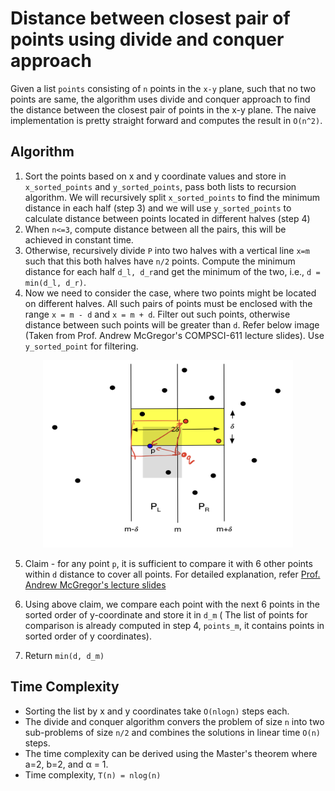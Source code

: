 # Distance between closest pair of points using divide and conquer approach

Given a list `points` consisting of `n` points in the `x-y` plane, such that no two points are same, the algorithm uses divide and conquer approach to find the distance between the closest pair of points in the x-y plane. The naive implementation is pretty straight forward and computes the result in `O(n^2)`.

## Algorithm
1. Sort the points based on x and y coordinate values and store in `x_sorted_points` and `y_sorted_points`, pass both lists to recursion algorithm. We will recursively split `x_sorted_points` to find the minimum distance in each half (step 3) and we will use `y_sorted_points` to calculate distance between points located in different halves (step 4)
2. When `n<=3`, compute distance between all the pairs, this will be achieved in constant time.
3. Otherwise, recursively divide `P` into two halves with a vertical line `x=m` such that this both halves have `n/2` points. Compute the minimum distance for each half `d_l, d_r`and get the minimum of the two, i.e., `d = min(d_l, d_r)`.
4. Now we need to consider the case, where two points might be located on different halves. All such pairs of points must be enclosed with the range `x = m - d` and `x = m + d`. Filter out such points, otherwise distance between such points will be greater than `d`. Refer below image (Taken from Prof. Andrew McGregor's COMPSCI-611 lecture slides). Use `y_sorted_point` for filtering.

<div style="text-align: center;">
<img src="images/step_4.png" alt="Algo step 4" width="400" height = "300" />
</div>

5. Claim - for any point `p`, it is sufficient to compare it with 6 other points within `d` distance to cover all points. For detailed explanation, refer [Prof. Andrew McGregor's lecture slides](https://people.cs.umass.edu/~mcgregor/611S24/lec02.pdf)

6. Using above claim, we compare each point with the next 6 points in the sorted order of y-coordinate and store it in `d_m` ( The list of points for comparison is already computed in step 4, `points_m`, it contains points in sorted order of y coordinates).
7. Return `min(d, d_m)`

## Time Complexity
* Sorting the list by x and y coordinates take `O(nlogn)` steps each.
* The divide and conquer algorithm convers the problem of size `n` into two sub-problems of size `n/2` and combines the solutions in linear time `O(n)` steps.
* The time complexity can be derived using the Master's theorem where a=2, b=2, and α = 1.
* Time complexity, `T(n) = nlog(n)`